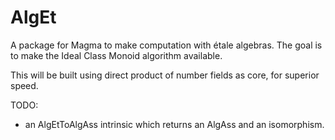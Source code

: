 # AlgEt
A package for Magma to make computation with étale algebras.
The goal is to make the Ideal Class Monoid algorithm available.

This will be built using direct product of number fields as core, for superior speed.

TODO:
- an AlgEtToAlgAss intrinsic which returns an AlgAss and an isomorphism.


